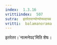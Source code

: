 ```yaml
---
index:  1.3.16
vrittiindex:  507
sutra:  इतरेतरान्योन्योपपदाच्च
vritti:  balamanorama 
---
```


इतरेतर।`नात्मनेपद'मिति शेषः। 

